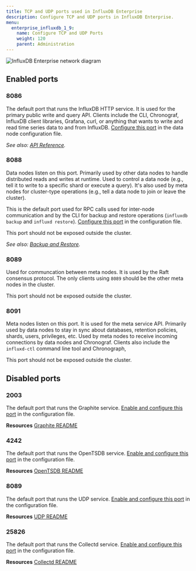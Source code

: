 ```yaml
---
title: TCP and UDP ports used in InfluxDB Enterprise
description: Configure TCP and UDP ports in InfluxDB Enterprise.
menu:
  enterprise_influxdb_1_9:
    name: Configure TCP and UDP Ports
    weight: 120
    parent: Administration
---
```


![InfluxDB Enterprise network diagram](/img/enterprise/1-8-network-diagram.png)

## Enabled ports

### 8086

The default port that runs the InfluxDB HTTP service.
It is used for the primary public write and query API.
Clients include the CLI, Chronograf, InfluxDB client libraries, Grafana, curl, or anything that wants to write and read time series data to and from InfluxDB.
[Configure this port](/enterprise_influxdb/v1.9/administration/config-data-nodes/#bind-address-8088)
in the data node configuration file.

_See also: [API Reference](/enterprise_influxdb/v1.9/tools/api/)._

### 8088

Data nodes listen on this port.
Primarily used by other data nodes to handle distributed reads and writes at runtime.
Used to control a data node (e.g., tell it to write to a specific shard or execute a query).
It's also used by meta nodes for cluster-type operations (e.g., tell a data node to join or leave the cluster).

This is the default port used for RPC calls used for inter-node communication and by the CLI for backup and restore operations
(`influxdb backup` and `influxd restore`).
[Configure this port](/enterprise_influxdb/v1.9/administration/config/#bind-address-127-0-0-1-8088)
in the configuration file.

This port should not be exposed outside the cluster.

_See also: [Backup and Restore](/enterprise_influxdb/v1.9/administration/backup_and_restore/)._

### 8089

Used for communcation between meta nodes.
It is used by the Raft consensus protocol.
The only clients using `8089` should be the other meta nodes in the cluster.

This port should not be exposed outside the cluster.

### 8091

Meta nodes listen on this port.
It is used for the meta service API.
Primarily used by data nodes to stay in sync about databases, retention policies, shards, users, privileges, etc.
Used by meta nodes to receive incoming connections by data nodes and Chronograf.
Clients also include the `influxd-ctl` command line tool and Chronograph,

This port should not be exposed outside the cluster.

## Disabled ports

### 2003

The default port that runs the Graphite service.
[Enable and configure this port](/enterprise_influxdb/v1.9/administration/config#bind-address-2003)
in the configuration file.

**Resources** [Graphite README](https://github.com/influxdata/influxdb/tree/1.8/services/graphite/README.md)

### 4242

The default port that runs the OpenTSDB service.
[Enable and configure this port](/enterprise_influxdb/v1.9/administration/config#bind-address-4242)
in the configuration file.

**Resources** [OpenTSDB README](https://github.com/influxdata/influxdb/tree/1.8/services/opentsdb/README.md)

### 8089

The default port that runs the UDP service.
[Enable and configure this port](/enterprise_influxdb/v1.9/administration/config#bind-address-8089)
in the configuration file.

**Resources** [UDP README](https://github.com/influxdata/influxdb/tree/1.8/services/udp/README.md)

### 25826

The default port that runs the Collectd service.
[Enable and configure this port](/enterprise_influxdb/v1.9/administration/config#bind-address-25826)
in the configuration file.

**Resources** [Collectd README](https://github.com/influxdata/influxdb/tree/1.8/services/collectd/README.md)
